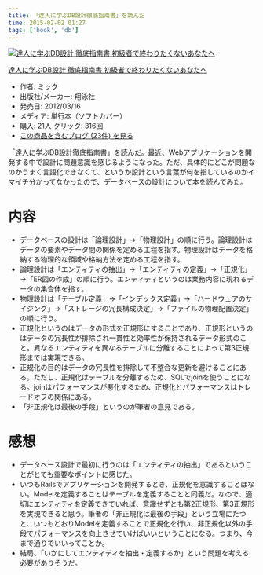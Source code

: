 ```yaml
---
title: 「達人に学ぶDB設計徹底指南書」を読んだ
time: 2015-02-02 01:27
tags: ['book', 'db']
---
```


[![達人に学ぶDB設計 徹底指南書 初級者で終わりたくないあなたへ](http://ecx.images-amazon.com/images/I/51vol70XHoL._SL160_.jpg "達人に学ぶDB設計 徹底指南書 初級者で終わりたくないあなたへ")](http://www.amazon.co.jp/exec/obidos/ASIN/4798124702/naotoknk-22/)

[達人に学ぶDB設計 徹底指南書 初級者で終わりたくないあなたへ](http://www.amazon.co.jp/exec/obidos/ASIN/4798124702/naotoknk-22/)

- 作者: ミック
- 出版社/メーカー: 翔泳社
- 発売日: 2012/03/16
- メディア: 単行本（ソフトカバー）
- 購入: 21人 クリック: 316回
- [この商品を含むブログ (23件) を見る](http://d.hatena.ne.jp/asin/4798124702/naotoknk-22)

「達人に学ぶDB設計徹底指南書」を読んだ。最近、Webアプリケーションを開発する中で設計に問題意識を感じるようになった。ただ、具体的にどこが問題なのかうまく言語化できなくて、というか設計という言葉が何を指しているのかイマイチ分かってなかったので、データベースの設計について本を読んでみた。

# 内容

- データベースの設計は「論理設計」→「物理設計」の順に行う。論理設計はデータの要素やデータ間の関係を定める工程を指す。物理設計はデータを格納する物理的な領域や格納方法を定める工程を指す。
- 論理設計は「エンティティの抽出」→「エンティティの定義」→「正規化」→「ER図の作成」の順に行う。エンティティというのは業務内容に現れるデータの集合体を指す。
- 物理設計は「テーブル定義」→「インデックス定義」→「ハードウェアのサイジング」→「ストレージの冗長構成決定」→「ファイルの物理配置決定」の順に行う。
- 正規化というのはデータの形式を正規形にすることであり、正規形というのはデータの冗長性が排除され一貫性と効率性が保持されるデータ形式のこと。異なるエンティティを異なるテーブルに分離することによって第3正規形までは実現できる。
- 正規化の目的はデータの冗長性を排除して不整合な更新を避けることにある。ただし、正規化はテーブルを分離するため、SQLでjoinを使うことになる。joinはパフォーマンスが悪化するため、正規化とパフォーマンスはトレードオフの関係にある。
- 「非正規化は最後の手段」というのが筆者の意見である。

# 感想

- データベース設計で最初に行うのは「エンティティの抽出」であるということがとても重要なポイントに感じた。
- いつもRailsでアプリケーションを開発するとき、正規化を意識することはない。Modelを定義することはテーブルを定義することと同義だ。なので、適切にエンティティを定義できていれば、意識せずとも第2正規形、第3正規形を実現できると思う。筆者の「非正規化は最後の手段」という立場にたつと、いつもどおりModelを定義することで正規化を行い、非正規化以外の手段でパフォーマンスを向上させていけばいいということになる。つまり、今まで通りでいいってことか。
- 結局、「いかにしてエンティティを抽出・定義するか」という問題を考える必要がありそうだ。
